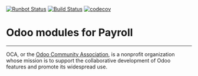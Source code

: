 [![Runbot Status](https://runbot.odoo-community.org/runbot/badge/flat/281/13.0.svg)](https://runbot.odoo-community.org/runbot/repo/github-com-oca-payroll-281)
[![Build Status](https://travis-ci.com/OCA/payroll.svg?branch=13.0)](https://travis-ci.com/OCA/payroll)
[![codecov](https://codecov.io/gh/OCA/payroll/branch/13.0/graph/badge.svg)](https://codecov.io/gh/OCA/payroll)

# Odoo modules for Payroll

----

OCA, or the [Odoo Community Association](http://odoo-community.org/), is a nonprofit organization whose
mission is to support the collaborative development of Odoo features and
promote its widespread use.
